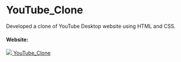 ﻿# YouTube_Clone
Developed a clone of YouTube Desktop website using HTML and CSS.
<h4>Website:</h4>
<a href="https://bhaviknetam.github.io/YouTube_Clone/">
  <img src="https://th.bing.com/th?id=ODLS.c0f780d9-19dc-4880-9137-f40a77ad8077&w=32&h=32&qlt=90&pcl=fffffa&o=6&pid=1.2" margin:20px>
</a>
<a href="https://bhaviknetam.github.io/YouTube_Clone/">YouTube_Clone</a>

